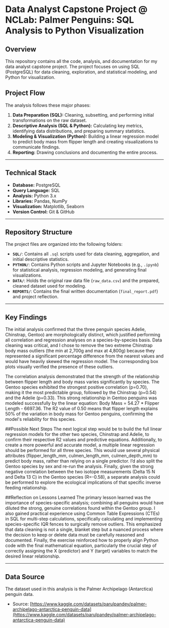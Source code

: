 # Data Analyst Capstone Project @ NCLab: Palmer Penguins: SQL Analysis to Python Visualization
## Overview
This repository contains all the code, analysis, and documentation for my data analyst capstone project. The project focuses on using SQL (PostgreSQL) for data cleaning, exploration, and statistical modeling, and Python for visualization.

## Project Flow

The analysis follows these major phases:

1.  **Data Preparation (SQL):** Cleaning, subsetting, and performing initial transformations on the raw dataset.
2.  **Descriptive Analysis (SQL & Python):** Calculating key metrics, identifying data distributions, and preparing summary statistics.
3.  **Modeling & Visualization (Python):** Building a linear regression model to predict body mass from flipper length and creating visualizations to communicate findings.
4.  **Reporting:** Drawing conclusions and documenting the entire process.

---

## Technical Stack
* **Database:** PostgreSQL
* **Query Language:** SQL
* **Analysis:** Python 3.x
* **Libraries:** Pandas, NumPy
* **Visualization:** Matplotlib, Seaborn
* **Version Control:** Git & GitHub

---

## Repository Structure

The project files are organized into the following folders:

* **`SQL/`**: Contains all `.sql` scripts used for data cleaning, aggregation, and initial descriptive statistics.
* **`PYTHON/`**: Contains Python scripts and Jupyter Notebooks (e.g., `.ipynb`) for statistical analysis, regression modeling, and generating final visualizations.
* **`DATA/`**: Holds the original raw data file (`raw_data.csv`) and the prepared, cleaned dataset used for modeling.
* **`REPORTS/`**: Contains the final written documentation (`final_report.pdf`) and project reflection.

---

## Key Findings
The initial analysis confirmed that the three penguin species Adelie, Chinstrap, Gentoo) are morphologically distinct, which justified performing all correlation and regression analyses on a species-by-species basis. Data cleaning was critical, and I chose to remove the two extreme Chinstrap body mass outliers (the min at 2,700g and max at 4,800g) because they represented a significant percentage difference from the nearest values and would have heavily skewed the regression model. The corresponding box plots visually verified the presence of these outliers.

The correlation analysis demonstrated that the strength of the relationship between flipper length and body mass varies significantly by species. The Gentoo species exhibited the strongest positive correlation (p=0.70), making it the most predictable group, followed by the Chinstrap (p=0.54) and the Adelie (p=0.33). This strong relationship in Gentoo penguins was modeled successfully by the linear equation: Body Mass = 54.27 * Flipper Length - 6697.36. The R2 value of 0.50 means that flipper length explains 50% of the variation in body mass for Gentoo penguins, confirming the model's reliability for this species.

##Possible Next Steps
The next logical step would be to build the full linear regression models for the other two species, Chinstrap and Adelie, to confirm their respective R2 values and predictive equations. Additionally, to create a more powerful and accurate model, a multiple linear regression should be performed for all three species. This would use several physical attributes (flipper_length_mm, culmen_length_mm, culmen_depth_mm) to predict body mass, rather than relying on a single predictor. I’d also split the Gentoo species by sex and re-run the analysis. Finally, given the strong negative correlation between the two isotope measurements (Delta 15 N and Delta 13 C) in the Gentoo species (R=-0.58), a separate analysis could be performed to explore the ecological implications of that specific inverse feeding relationship.

##Reflection on Lessons Learned
The primary lesson learned was the importance of species-specific analysis; combining all penguins would have diluted the strong, genuine correlations found within the Gentoo group. I also gained practical experience using Common Table Expressions (CTEs) in SQL for multi-step calculations, specifically calculating and implementing species-specific IQR fences to surgically remove outliers. This emphasized that data cleaning is not a single, blanket step but a nuanced process where the decision to keep or delete data must be carefully reasoned and documented. Finally, the exercise reinforced how to properly align Python code with the final mathematical equation, particularly the crucial step of correctly assigning the X (predictor) and Y (target) variables to match the desired linear relationship.

---

## Data Source

The dataset used in this analysis is the Palmer Archipelago (Antarctica) penguin data.

* Source: [https://www.kaggle.com/datasets/parulpandey/palmer-archipelago-antarctica-penguin-data](https://www.kaggle.com/datasets/parulpandey/palmer-archipelago-antarctica-penguin-data)
